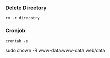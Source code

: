 ### Delete Directory
```
rm -r direcotry
```


### Cronjob
```
crontab -e
```


sudo chown -R www-data:www-data web/data